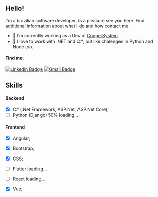## Hello!

<!--
**hudson-nascimento/hudson-nascimento** is a ✨ _special_ ✨ repository because its `README.md` (this file) appears on your GitHub profile.
-->

I'm a brazilian software developer, is a pleasure see you here.
Find additional information about what I do and how contact me.

 - 🔭 I’m currently working as a Dev at [CooperSystem](www.coopersystem.com.br)
 - 💜 I love to work with .NET and C#, but like chalenges in Python and Node too.

#### Find me:
[![Linkedin Badge](https://img.shields.io/badge/-LinkedIn-blue?style=flat&logo=Linkedin&logoColor=white&link=http://bit.ly/linkedinhudsonnascimento/)](http://bit.ly/linkedinhudsonnascimento)
[![Gmail Badge](https://img.shields.io/badge/-Gmail-c14438?style=flat&logo=Gmail&logoColor=white&link=mailto:contato.hudsonnascimento@gmail.com)](mailto:contato.hudsonnascimento@gmail.com)

## Skills

#### Backend
  - [x] C# (.Net Framework, ASP.Net, ASP.Net Core);
  - [ ] Python (Django) 50% loading...
  
#### Frontend
  - [x] Angular;
  - [x] Bootstrap;
  - [x] CSS;
  - [ ] Flutter loading...
  - [ ] React loading...
  - [x] Vue;

